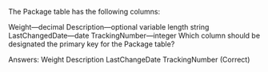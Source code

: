 The Package table has the following columns:

Weight—decimal
Description—optional variable length string
LastChangedDate—date
TrackingNumber—integer
Which column should be designated the primary key for the Package table?

Answers:
Weight
Description
LastChangeDate
TrackingNumber (Correct)